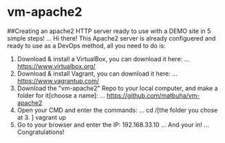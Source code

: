 # vm-apache2
##Creating an apache2 HTTP server ready to use with a DEMO site in 5 simple steps!
...
Hi there!
This Apache2 server is already configuered and ready to use as a DevOps method,
all you need to do is:
1. Download & install a VirtualBox, you can download it here:
...
https://www.virtualbox.org/
2. Download & install Vagrant, you can download it here:
...
https://www.vagrantup.com/
3. Download the "vm-apache2" Repo to your local computer, and make a folder for it[choose a name]:
...
https://github.com/matbuha/vm-apache2
4. Open your CMD and enter the commands:
...
cd /[the folder you chose at 3. ]
vagrant up
5. Go to your browser and enter the IP: 192.168.33.10
...
And your in!
...
Congratulations!
